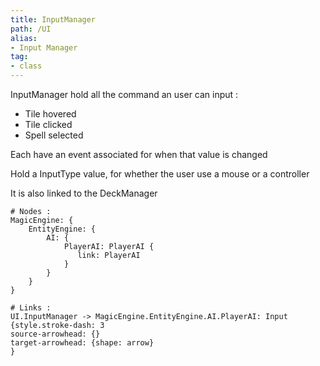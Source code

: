 ```yaml
---
title: InputManager
path: /UI
alias: 
- Input Manager
tag: 
- class
---
```

InputManager hold all the command an user can input :
- Tile hovered
- Tile clicked
- Spell selected

Each have an event associated for when that value is changed

Hold a InputType value, for whether the user use a mouse or a controller

It is also linked to the DeckManager  
```d2
# Nodes :
MagicEngine: {
    EntityEngine: {
        AI: {
            PlayerAI: PlayerAI {
               link: PlayerAI
            }
        }
    }
}

# Links :
UI.InputManager -> MagicEngine.EntityEngine.AI.PlayerAI: Input {style.stroke-dash: 3
source-arrowhead: {}
target-arrowhead: {shape: arrow}
}

```